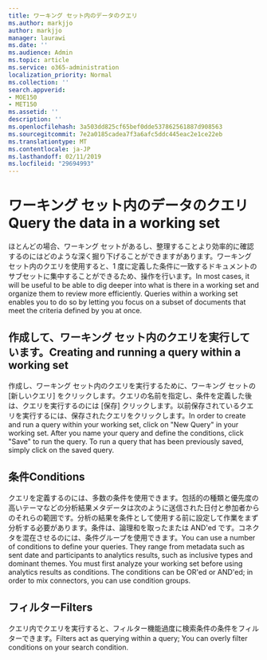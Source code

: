 ```yaml
---
title: ワーキング セット内のデータのクエリ
ms.author: markjjo
author: markjjo
manager: laurawi
ms.date: ''
ms.audience: Admin
ms.topic: article
ms.service: o365-administration
localization_priority: Normal
ms.collection: ''
search.appverid:
- MOE150
- MET150
ms.assetid: ''
description: ''
ms.openlocfilehash: 3a503dd825cf65bef0dde537862561887d908563
ms.sourcegitcommit: 7e2a0185cadea7f3a6afc5ddc445eac2e1ce22eb
ms.translationtype: MT
ms.contentlocale: ja-JP
ms.lasthandoff: 02/11/2019
ms.locfileid: "29694993"
---
```

# <a name="query-the-data-in-a-working-set"></a><span data-ttu-id="3a275-102">ワーキング セット内のデータのクエリ</span><span class="sxs-lookup"><span data-stu-id="3a275-102">Query the data in a working set</span></span>

<span data-ttu-id="3a275-p101">ほとんどの場合、ワーキング セットがあるし、整理することより効率的に確認するのにはどのような深く掘り下げることができますがあります。ワーキング セット内のクエリを使用すると、1 度に定義した条件に一致するドキュメントのサブセットに集中することができるため、操作を行います。</span><span class="sxs-lookup"><span data-stu-id="3a275-p101">In most cases, it will be useful to be able to dig deeper into what is there in a working set and organize them to review more efficiently. Queries within a working set enables you to do so by letting you focus on a subset of documents that meet the criteria defined by you at once.</span></span>

## <a name="creating-and-running-a-query-within-a-working-set"></a><span data-ttu-id="3a275-105">作成して、ワーキング セット内のクエリを実行しています。</span><span class="sxs-lookup"><span data-stu-id="3a275-105">Creating and running a query within a working set</span></span>

<span data-ttu-id="3a275-p102">作成し、ワーキング セット内のクエリを実行するために、ワーキング セットの [新しいクエリ] をクリックします。クエリの名前を指定し、条件を定義した後は、クエリを実行するのには [保存] クリックします。以前保存されているクエリを実行するには、保存されたクエリをクリックします。</span><span class="sxs-lookup"><span data-stu-id="3a275-p102">In order to create and run a query within your working set, click on "New Query" in your working set. After you name your query and define the conditions, click "Save" to run the query. To run a query that has been previously saved, simply click on the saved query.</span></span>

## <a name="conditions"></a><span data-ttu-id="3a275-109">条件</span><span class="sxs-lookup"><span data-stu-id="3a275-109">Conditions</span></span>

<span data-ttu-id="3a275-p103">クエリを定義するのには、多数の条件を使用できます。包括的の種類と優先度の高いテーマなどの分析結果メタデータは次のように送信された日付と参加者からのそれらの範囲です。分析の結果を条件として使用する前に設定して作業をまず分析する必要があります。条件は、論理和を取ったまたは AND'ed です。コネクタを混在させるのには、条件グループを使用できます。</span><span class="sxs-lookup"><span data-stu-id="3a275-p103">You can use a number of conditions to define your queries. They range from metadata such as sent date and participants to analytics results, such as inclusive types and dominant themes. You must first analyze your working set before using analytics results as conditions. The conditions can be OR'ed or AND'ed; in order to mix connectors, you can use condition groups.</span></span>

## <a name="filters"></a><span data-ttu-id="3a275-114">フィルター</span><span class="sxs-lookup"><span data-stu-id="3a275-114">Filters</span></span>
<span data-ttu-id="3a275-115">クエリ内でクエリを実行すると、フィルター機能過度に検索条件の条件をフィルターできます。</span><span class="sxs-lookup"><span data-stu-id="3a275-115">Filters act as querying within a query; You can overly filter conditions on your search condition.</span></span>



